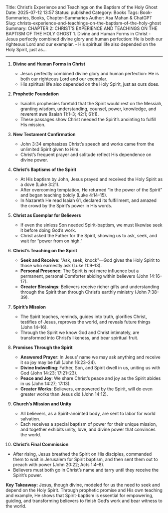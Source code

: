 Title: Christ’s Experience and Teachings on the Baptism of the Holy Ghost
Date: 2025-07-12 13:57
Status: published
Category: Books
Tags: Book-Summaries, Books, Chapter-Summaries
Author: Asa Mahan & ChatGPT
Slug: christs-experience-and-teachings-on-the-baptism-of-the-holy-ghost
Summary: CHAPTER 2: CHRIST’S EXPERIENCE AND TEACHINGS ON THE BAPTISM OF THE HOLY GHOST 1. Divine and Human Forms in Christ - Jesus perfectly combined divine glory and human perfection: He is both our righteous Lord and our exemplar. - His spiritual life also depended on the Holy Spirit, just as...

---

1. **Divine and Human Forms in Christ**
   - Jesus perfectly combined divine glory and human perfection: He is both our righteous Lord and our exemplar.
   - His spiritual life also depended on the Holy Spirit, just as ours does.

2. **Prophetic Foundation**
   - Isaiah’s prophecies foretold that the Spirit would rest on the Messiah, granting wisdom, understanding, counsel, power, knowledge, and reverent awe (Isaiah 11:1–3; 42:1; 61:1).
   - These passages show Christ needed the Spirit’s anointing to fulfill His mission.

3. **New Testament Confirmation**
   - John 3:34 emphasizes Christ’s speech and works came from the unlimited Spirit given to Him.
   - Christ’s frequent prayer and solitude reflect His dependence on divine power.

4. **Christ’s Baptisms of the Spirit**
   - At His baptism by John, Jesus prayed and received the Holy Spirit as a dove (Luke 3:21).
   - After overcoming temptation, He returned “in the power of the Spirit” and began teaching boldly (Luke 4:14–15).
   - In Nazareth He read Isaiah 61, declared its fulfillment, and amazed the crowd by the Spirit’s power in His words.

5. **Christ as Exemplar for Believers**
   - If even the sinless Son needed Spirit-baptism, we must likewise seek it before doing God’s work.
   - Christ asked the Father for the Spirit, showing us to ask, seek, and wait for “power from on high.”

6. **Christ’s Teaching on the Spirit**
   - **Seek and Receive**: "Ask, seek, knock"—God gives the Holy Spirit to those who earnestly ask (Luke 11:9–13).
   - **Personal Presence**: The Spirit is not mere influence but a permanent, personal Comforter abiding within believers (John 14:16–17).
   - **Greater Blessings**: Believers receive richer gifts and understanding through the Spirit than through Christ’s earthly ministry (John 7:38–39).

7. **Spirit’s Mission**
   - The Spirit teaches, reminds, guides into truth, glorifies Christ, testifies of Jesus, reproves the world, and reveals future things (John 14–16).
   - Through the Spirit we know God and Christ intimately, are transformed into Christ’s likeness, and bear spiritual fruit.

8. **Promises Through the Spirit**
   - **Answered Prayer**: In Jesus’ name we may ask anything and receive it so joy may be full (John 16:23–24).
   - **Divine Indwelling**: Father, Son, and Spirit dwell in us, uniting us with God (John 14:23; 17:21–23).
   - **Peace and Joy**: We share Christ’s peace and joy as the Spirit abides in us (John 14:27; 17:13).
   - **Greater Works**: Believers, empowered by the Spirit, will do even greater works than Jesus did (John 14:12).

9. **Church’s Mission and Unity**
   - All believers, as a Spirit-anointed body, are sent to labor for world salvation.
   - Each receives a special baptism of power for their unique mission, and together exhibits unity, love, and divine power that convinces the world.

10. **Christ’s Final Commission**
   - After rising, Jesus breathed the Spirit on His disciples, commanded them to wait in Jerusalem for Spirit baptism, and then sent them out to preach with power (John 20:22; Acts 1:4–8).
   - Believers must both go in Christ’s name and tarry until they receive the Spirit’s power.

**Key Takeaway:**
Jesus, though divine, modeled for us the need to seek and depend on the Holy Spirit. Through prophetic promise and His own teaching and example, He shows that Spirit-baptism is essential for empowering, guiding, and transforming believers to finish God’s work and bear witness to the world.

